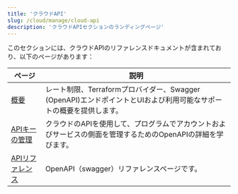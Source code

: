 ```yaml
---
title: 'クラウドAPI'
slug: /cloud/manage/cloud-api
description: 'クラウドAPIセクションのランディングページ'
---
```


このセクションには、クラウドAPIのリファレンスドキュメントが含まれており、以下のページがあります：

| ページ                                       | 説明                                                                                                                               |
|--------------------------------------------|--------------------------------------------------------------------------------------------------------------------------------------|
| [概要](/cloud/manage/api/api-overview)    | レート制限、Terraformプロバイダー、Swagger (OpenAPI)エンドポイントとUIおよび利用可能なサポートの概要を提供します。                    | 
| [APIキーの管理](/cloud/manage/openapi)     | クラウドのAPIを使用して、プログラムでアカウントおよびサービスの側面を管理するためのOpenAPIの詳細を学びます。                         |
| [APIリファレンス](https://clickhouse.com/docs/cloud/manage/api/swagger) | OpenAPI（swagger）リファレンスページです。                                                                                          |
